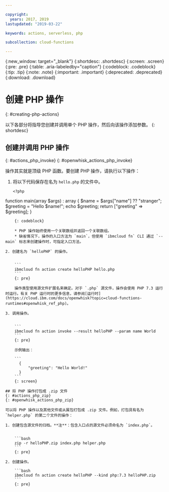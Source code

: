 ```yaml
---

copyright:
  years: 2017, 2019
lastupdated: "2019-03-22"

keywords: actions, serverless, php

subcollection: cloud-functions

---
```


{:new_window: target="_blank"}
{:shortdesc: .shortdesc}
{:screen: .screen}
{:pre: .pre}
{:table: .aria-labeledby="caption"}
{:codeblock: .codeblock}
{:tip: .tip}
{:note: .note}
{:important: .important}
{:deprecated: .deprecated}
{:download: .download}

# 创建 PHP 操作
{: #creating-php-actions}

以下各部分将指导您创建并调用单个 PHP 操作，然后向该操作添加参数。
{: shortdesc}

## 创建并调用 PHP 操作
{: #actions_php_invoke}
{: #openwhisk_actions_php_invoke}

操作其实就是顶级 PHP 函数。要创建 PHP 操作，请执行以下操作：

1. 将以下代码保存在名为 `hello.php` 的文件中。

    ```
    <?php
function main(array $args) : array
{
    $name = $args["name"] ?? "stranger";
    $greeting = "Hello $name!";
    echo $greeting;
    return ["greeting" => $greeting];
}
```
    {: codeblock}

    * PHP 操作始终使用一个关联数组并返回一个关联数组。
    * 缺省情况下，操作的入口方法为 `main`，但使用 `ibmcloud fn` CLI 通过 `--main` 标志来创建操作时，可指定入口方法。

2. 创建名为 `helloPHP` 的操作。
    

    ```
    ibmcloud fn action create helloPHP hello.php
    ```
    {: pre}

    操作类型使用源文件扩展名来确定。对于 `.php` 源文件，操作会使用 PHP 7.3 运行时运行。有关 PHP 运行时的更多信息，请参阅[运行时](https://cloud.ibm.com/docs/openwhisk?topic=cloud-functions-runtimes#openwhisk_ref_php)。

3. 调用操作。
    

    ```
    ibmcloud fn action invoke --result helloPHP --param name World
    ```
    {: pre}

    示例输出：

    ```
      {
          "greeting": "Hello World!"
      }
    ```
    {: screen}

## 将 PHP 操作打包成 .zip 文件
{: #actions_php_zip}
{: #openwhisk_actions_php_zip}

可以将 PHP 操作以及其他文件或从属包打包成 .zip 文件。例如，打包具有名为 `helper.php` 的第二个文件的操作：

1. 创建包含源文件的归档。**注**：包含入口点的源文件必须命名为 `index.php`。
    

    ```bash
    zip -r helloPHP.zip index.php helper.php
    ```
    {: pre}

2. 创建操作。

    ```bash
    ibmcloud fn action create helloPHP --kind php:7.3 helloPHP.zip
    ```
    {: pre}


